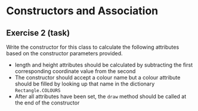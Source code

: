 # Constructors and Association

## Exercise 2 (task)

Write the constructor for this class to calculate the following attributes based on the constructor parameters provided.

- length and height attributes should be calculated by subtracting the first corresponding coordinate value from the second
- The constructor should accept a colour name but a colour attribute should be filled by looking up that name in the dictionary
  `Rectangle.COLOURS`
- After all attributes have been set, the `draw` method should be called at the end of the constructor

